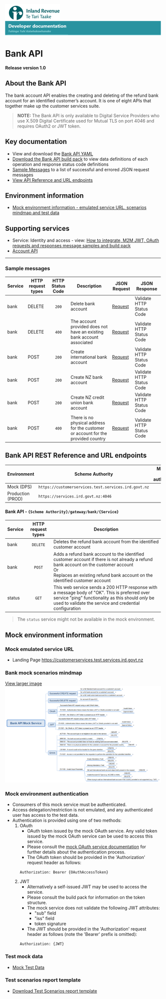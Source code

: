 
![IRD logo](../../Images/IRlogo.gif)
![Software Dev](../../Images/SoftwareDev.png)

# Bank API 

#### Release version 1.0

## About the Bank API 

The bank account API enables the creating and deleting of the refund bank account for an identified customer’s account. It is one of eight APIs that together make up the customer services suite.

>**NOTE:** The Bank API is only available to Digital Service Providers who use X.509 Digital Certificate used for Mutual TLS on port 4046 and requires OAuth2 or JWT token.

## Key documentation
* View and download the [Bank API YAML](Bank%202021-09-14.yaml)
* [Download the Bank API build pack](Build%20pack%20-%20Bank%20API.pdf) to view data definitions of each operation and response status code definitions
* [Sample Messages](#Sample-Messages) to a list of successful and errored JSON request messages 
* [View API Reference and URL endpoints](#Bank-API-REST-Reference)	

## Environment information
* [Mock environment information - emulated service URL, scenarios mindmap and test data](#mock-environment-information)

## Supporting services
* Service: Identity and access - view: [How to integrate, M2M JWT, OAuth requests and responses message samples and build pack](https://github.com/InlandRevenue/Gateway_Services-Access/tree/master/Identity%20and%20Access)
* [Account API](../Account%20API)
---

<a name="Sample-Messages"></a>
### Sample messages

| Service | HTTP request types | HTTP Status Code| Description | JSON Request | JSON Response | 
| -- | -- | :--: | -- | -- | -- | 
| bank | DELETE | `200` | Delete bank account | [Request](sample%20messages/DELETE_200_Delete_bank_request.json) | Validate HTTP Status Code | 
| bank | DELETE | `400` | The account provided does not have an existing bank account associated | [Request](sample%20messages/DELETE_400_Delete_bank_account_provided_does_not_have_an_existing_bank_account.json) | Validate HTTP Status Code  | 
| bank | POST | `200` | Create international bank account | [Request](sample%20messages/POST_200_bank_Create_international_bank_account_request.json) | Validate HTTP Status Code  | 
| bank | POST | `200` | Create NZ bank account | [Request](sample%20messages/POST_200_bank_Create_NZ_bank_account_request.json) | Validate HTTP Status Code  | 
| bank | POST | `200` | Create NZ credit union bank account | [Request](sample%20messages/POST_200_bank_Create_NZ_credit_union_bank_account.json) | Validate HTTP Status Code  | 
| bank | POST | `400` | There is no physical address for the customer or account for the provided country | [Request](sample%20messages/POST_400_bank_no_physical_address_for_the_customer_request.json) | Validate HTTP Status Code  | 


<a name="Bank-API-REST-Reference"></a>
## Bank API REST Reference and URL endpoints

| Environment | Scheme Authority | Mutual TLS (mTLS) authentication |
| --- | --- | :---: |
| Mock (DPS)| `https://customerservices.test.services.ird.govt.nz`| no |
| Production (PROD) | `https://services.ird.govt.nz:4046`| yes |

#### Bank API - `{Scheme Authority}/gateway/bank/{Service}`
| Service | HTTP request types | Description | 
| -- | :--: | -- | 
| bank |  `DELETE` | Deletes the refund bank account from the identified customer account |
| bank |  `POST` | Adds a refund bank account to the identified customer account if there is not already a refund bank account on the customer account<br/>Or<br/>Replaces an existing refund bank account on the identified customer account  |
| status | `GET` | This web service sends a 200 HTTP response with a message body of "OK". This is preferred over service "ping" functionality as this should *only* be used to validate the service and credential configuration | 

> The `status` service might not be available in the mock environment.

<a name="mock-environment-information"></a>
## Mock environment information

### Mock emulated service URL
* Landing Page https://customerservices.test.services.ird.govt.nz

### Bank mock scenarios mindmap

[View larger image](../images/Bank%20API%20Mock%20Service.png)
![Mock Scenarios](../images/Bank%20API%20Mock%20Service.png)

### Mock environment authentication
   * Consumers of this mock service must be authenticated.
   * Access delegation/restriction is not emulated, and any authenticated user has access to the test data.
   * Authentication is provided using one of two methods:
     1. OAuth
        * OAuth token issued by the mock OAuth service. Any valid token issued by the mock OAuth service can be used to access this service.
        * Please consult the [mock OAuth service documentation](https://oauth.test.services.ird.govt.nz/) for further details about the authentication process.
        * The OAuth token should be provided in the 'Authorization' request header as follows:
        ```
        Authorization: Bearer {OAuthAccessToken}
        ```
     2. JWT
        * Alternatively a self-issued JWT may be used to access the service.
        * Please consult the build pack for information on the token structure.
        * The mock service does not validate the following JWT attributes:
            * "sub" field
            * "iss" field
            * token signature
        * The JWT should be provided in the 'Authorization' request header as follows (note the 'Bearer' prefix is omitted):
        ```
        Authorization: {JWT}
        ```
		
### Test mock data
* [Mock Test Data](../Test%20Details/) 		
		
### Test scenarios report template

- [Download Test Scenarios report template](Bank%20API%20-%20Test%20Report%20Template_v1.2.docx) 



